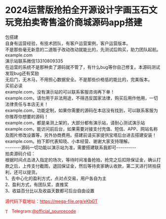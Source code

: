 # 2024运营版抢拍全开源设计字画玉石文玩竞拍卖寄售溢价商城源码app搭建

包搭建<br>自身有运营经验，有技术团队，有客户运营案例，客户运营版本。<br>不是那些毫无新意的二道贩子改动改动就能比的，先测试后购买，助力团队起航。<br>example.com<br>演示站联系微信13310809335<br>在运营的系统不是那种卖了源码就不管了，有什么bug等你自己修复。本源码测试发现bug还有奖励<br>无后门，无木马，不用担心数据安全。不是那些价格低的能比的，完美版本。<br>买前必读<br>example.com，没有演示站的可以联系客服咨询再下单！<br>example.com，请勿用于非法用途，不得违反国家法律，购买后用作他用，一切法律责任与本店无关！<br>example.com，功能定制，如果你需要的源码在本店没有找到，可以联系客服为你推荐你想要的源码！<br>example.com，都是亲测上架的，大部分都有演示站，请耐心测试演示站<br>example.com，能访问前后台，如果需要对接支付充值、短信、APP、网站名称及图片修改设置等，另外协商费用。搭建前请买家提供宝塔后台进去搭建安装！<br>example.com。拍下即代表知晓、小本经营、谢谢大家支持理解。<br>--------源码一切功能以演示站为准，需要搭建联系我即可----------<br>拍卖源码介绍：<br>根据时间点击进入指定的场次，等待时间准备抢拍，抢完之后扣除保证金，确认打款之后，上传支付截图，退回保证金，然后等待卖家确认收款，第二天进行转拍获利，还可以提货。<br>1、去中心化的盈利方式，点对点交易，用户各自为主<br>2、盈利方式，有团队奖，直推奖<br>3、收益百分比以及收益天数都可后台自由设置<br>


<p style="color: red;">源代码下载地址：<a href="https://mega-file.org/eKbGT" style="color: red;">https://mega-file.org/eKbGT</a></p><p style="color: red;"><img src="https://cdn-icons-png.flaticon.com/512/2111/2111646.png" alt="Telegram Icon" style="width: 16px; vertical-align: middle; margin-right: 5px;">Telegram:<a href="https://t.me/official_sourcecode" style="color: red;">@official_sourcecode</a></p>